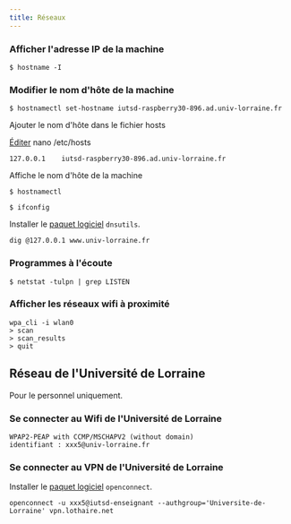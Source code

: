 ```yaml
---
title: Réseaux
---
```


### Afficher l'adresse IP de la machine

```shell
$ hostname -I
```

### Modifier le nom d'hôte de la machine

```shell
$ hostnamectl set-hostname iutsd-raspberry30-896.ad.univ-lorraine.fr
```

Ajouter le nom d'hôte dans le fichier hosts

[Éditer](/linux/nano) nano /etc/hosts

```
127.0.0.1    iutsd-raspberry30-896.ad.univ-lorraine.fr
```

Affiche le nom d'hôte de la machine

```shell
$ hostnamectl
```


```shell
$ ifconfig
```

Installer le [paquet logiciel](/linux/paquet/) `dnsutils`.

```shell
dig @127.0.0.1 www.univ-lorraine.fr
```

### Programmes à l'écoute

```shell
$ netstat -tulpn | grep LISTEN
```
### Afficher les réseaux wifi à proximité

```
wpa_cli -i wlan0
> scan
> scan_results
> quit
```

## Réseau de l'Université de Lorraine

Pour le personnel uniquement.

### Se connecter au Wifi de l'Université de Lorraine

```
WPAP2-PEAP with CCMP/MSCHAPV2 (without domain)
identifiant : xxx5@univ-lorraine.fr
```

### Se connecter au VPN de l'Université de Lorraine

Installer le [paquet logiciel](/linux/paquet/) `openconnect`.

```
openconnect -u xxx5@iutsd-enseignant --authgroup='Universite-de-Lorraine' vpn.lothaire.net
```
